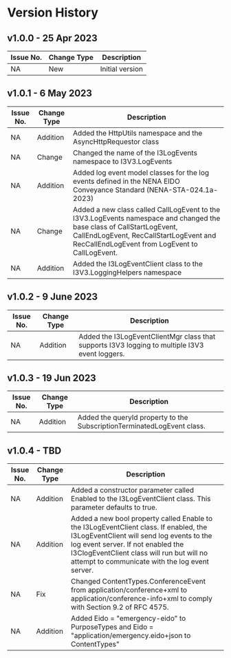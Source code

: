 # Version History

## v1.0.0 - 25 Apr 2023
| Issue No. | Change Type | Description |
|--------|--------|-------|
| NA       |  New      | Initial version |

## v1.0.1 - 6 May 2023
| Issue No. | Change Type | Description |
|--------|--------|-------|
| NA       |  Addition      | Added the HttpUtils namespace and the AsyncHttpRequestor class |
| NA | Change | Changed the name of the I3LogEvents namespace to I3V3.LogEvents |
| NA | Addition | Added log event model classes for the log events defined in the NENA EIDO Conveyance Standard (NENA-STA-024.1a-2023) |
| NA | Change | Added a new class called CallLogEvent to the I3V3.LogEvents namespace and changed the base class of CallStartLogEvent, CallEndLogEvent, RecCallStartLogEvent and RecCallEndLogEvent from LogEvent to CallLogEvent.  |
| NA | Addition | Added the I3LogEventClient class to the I3V3.LoggingHelpers namespace |

## v1.0.2 - 9 June 2023
| Issue No. | Change Type | Description |
|--------|--------|-------|
| NA| Addition | Added the I3LogEventClientMgr class that supports I3V3 logging to multiple I3V3 event loggers. |

## v1.0.3 - 19 Jun 2023
| Issue No. | Change Type | Description |
|--------|--------|-------|
| NA| Addition | Added the queryId property to the SubscriptionTerminatedLogEvent class. |

## v1.0.4 - TBD
| Issue No. | Change Type | Description |
|--------|--------|-------|
| NA| Addition | Added a constructor parameter called Enabled to the I3LogEventClient class. This parameter defaults to true. |
| NA  | Addition | Added a new bool property called Enable to the I3LogEventClient class. If enabled, the I3LogEventClient will send log events to the log event server. If not enabled the I3ClogEventClient class will run but will no attempt to communicate with the log event server. |
| NA  | Fix    | Changed ContentTypes.ConferenceEvent from application/conference+xml to application/conference-info+xml to comply with Section 9.2 of RFC 4575. |
| NA  | Addition | Added Eido = "emergency-eido" to PurposeTypes and Eido = "application/emergency.eido+json to ContentTypes" |
